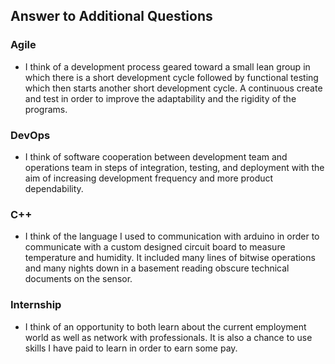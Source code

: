 ## Answer to Additional Questions

### Agile
* I think of a development process geared toward a small lean group in which there is a short development cycle followed by functional testing which then starts another short development cycle. A continuous create and test in order to improve the adaptability and the rigidity of the programs.

### DevOps
* I think of software cooperation between development team and operations team in steps of integration, testing, and deployment with the aim of increasing development frequency and more product dependability. 

### C++
* I think of the language I used to communication with arduino in order to communicate with a custom designed circuit board to measure temperature and humidity. It included many lines of bitwise operations and many nights down in a basement reading obscure technical documents on the sensor. 

### Internship
* I think of an opportunity to both learn about the current employment world as well as network with professionals. It is also a chance to use skills I have paid to learn in order to earn some pay. 
